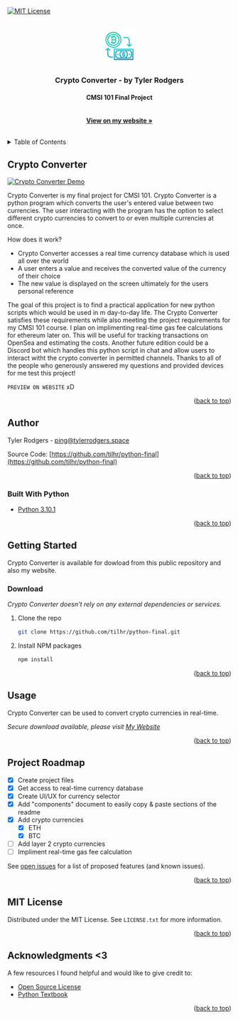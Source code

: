 <div id="top"></div>

[![MIT License][license-shield]][license-url]


<!-- PROJECT LOGO -->
<br />
<div align="center">
  <a href="https://tilhr.tech/crypto-converter">
    <img src="logo.png" alt="Logo" width="80"> 
  </a>

  <h3 align="center">Crypto Converter - by Tyler Rodgers</h3>
  <h4 align="center">CMSI 101 Final Project</h4>

  <p align="center">
    <br />
    <a href="https://tilhr.tech/crypto-converter"><strong>View on my website »</strong></a>
    <br />
    <br />
  </p>
</div>


<!-- TABLE OF CONTENTS -->
<details>
  <summary>Table of Contents</summary>
  <ol>
    <li>
      <a href="#crypto-converter">Crypto Converter</a>
      <ul>
        <li><a href="#author">Author</a></li>
        <li><a href="#built-with-python">Built With Python</a></li>
      </ul>
    </li>
    <li>
      <a href="#getting-started">Getting Started</a>
      <ul>
        <li><a href="#download">Download</a></li>
      </ul>
    </li>
    <li><a href="#usage">Usage</a></li>
    <li><a href="#project-roadmap">Project Roadmap</a></li>
    <li><a href="#mit-license">MIT License</a></li>
    <li><a href="#acknowledgments">Acknowledgments</a></li>
  </ol>
</details>



<!-- Crypto Converter -->
## Crypto Converter

[![Crypto Converter Demo][product-screenshot]](https://tilhr.tech/crypto-converter)

Crypto Converter is my final project for CMSI 101. Crypto Converter is a python program which converts the user's entered value between two currencies. The user interacting with the program has the option to select different crypto currencies to convert to or even multiple currencies at once.

How does it work?
* Crypto Converter accesses a real time currency database which is used all over the world
* A user enters a value and receives the converted value of the currency of their choice
* The new value is displayed on the screen ultimately for the users personal reference

The goal of this project is to find a practical application for new python scripts which would be used in m day-to-day life. The Crypto Converter satisfies these requirements while also meeting the project requirements for my CMSI 101 course. I plan on implimenting real-time gas fee calculations for ethereum later on. This will be useful for tracking transactions on OpenSea and estimating the costs. Another future edition could be a Discord bot which handles this python script in chat and allow users to interact witht the crypto converter in permitted channels. Thanks to all of the people who generously answered my questions and provided devices for me test this project!

`PREVIEW ON WEBSITE` xD

<p align="right">(<a href="#top">back to top</a>)</p>


## Author

Tyler Rodgers - ping@tylerrodgers.space

Source Code: [https://github.com/tilhr/python-final](https://github.com/tilhr/python-final)

<p align="right">(<a href="#top">back to top</a>)</p>


### Built With Python

* [Python 3.10.1](https://www.python.org/)

<p align="right">(<a href="#top">back to top</a>)</p>



<!-- GETTING STARTED -->
## Getting Started

Crypto Converter is available for dowload from this public repository and also my website.


### Download

_Crypto Converter doesn't rely on any external dependencies or services._

1. Clone the repo
   ```sh
   git clone https://github.com/tilhr/python-final.git
   ```
2. Install NPM packages
   ```sh
   npm install
   ```

<p align="right">(<a href="#top">back to top</a>)</p>



<!-- USAGE EXAMPLES -->
## Usage

Crypto Converter can be used to convert crypto currencies in real-time.

_Secure download available, please visit [My Website](https://tilhr.tech/crypto-converter)_

<p align="right">(<a href="#top">back to top</a>)</p>



<!-- Project ROADMAP -->
## Project Roadmap

- [x] Create project files
- [x] Get access to real-time currency database
- [x] Create UI/UX for currency selector
- [x] Add "components" document to easily copy & paste sections of the readme
- [x] Add crypto currencies
    - [x] ETH
    - [x] BTC
- [ ] Add layer 2 crypto currencies
- [ ] Impliment real-time gas fee calculation

See [open issues](https://github.com/tilhr/python-final/issues) for a list of proposed features (and known issues).

<p align="right">(<a href="#top">back to top</a>)</p>



<!-- MIT LICENSE -->
## MIT License

Distributed under the MIT License. See `LICENSE.txt` for more information.

<p align="right">(<a href="#top">back to top</a>)</p>



<!-- ACKNOWLEDGMENTS -->
## Acknowledgments <3

A few resources I found helpful and would like to give credit to:

* [Open Source License](https://github.com/tilhr/python-final/blob/master/LICENSE)
* [Python Textbook](https://www.amazon.com/dp/1449355730?tag=hackr-20&geniuslink=true)

<p align="right">(<a href="#top">back to top</a>)</p>



<!-- MARKDOWN LINKS & IMAGES -->
<!-- https://www.markdownguide.org/basic-syntax/#reference-style-links -->
[contributors-shield]: https://img.shields.io/github/contributors/othneildrew/Best-README-Template.svg?style=for-the-badge
[contributors-url]: https://github.com/tilhr/python-final/graphs/contributors
[forks-shield]: https://img.shields.io/github/forks/othneildrew/Best-README-Template.svg?style=for-the-badge
[forks-url]: https://github.com/tilhr/python-final/network/members
[stars-shield]: https://img.shields.io/github/stars/othneildrew/Best-README-Template.svg?style=for-the-badge
[stars-url]: https://github.com/tilhr/python-final/stargazers
[issues-shield]: https://img.shields.io/github/issues/othneildrew/Best-README-Template.svg?style=for-the-badge
[issues-url]: https://github.com/tilhr/python-final/issues
[license-shield]: https://img.shields.io/github/license/othneildrew/Best-README-Template.svg?style=for-the-badge
[license-url]: https://github.com/tilhr/python-final/blob/master/LICENSE
[linkedin-shield]: https://img.shields.io/badge/-LinkedIn-black.svg?style=for-the-badge&logo=linkedin&colorB=555
[linkedin-url]: https://www.linkedin.com/in/tilhr
[product-screenshot]: preview.png
